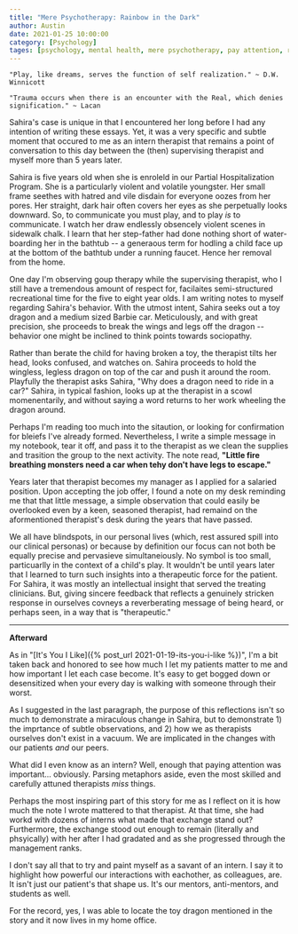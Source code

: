 ```yaml
---
title: "Mere Psychotherapy: Rainbow in the Dark"
author: Austin
date: 2021-01-25 10:00:00
category: [Psychology]
tages: [psychology, mental health, mere psychotherapy, pay attention, rainbow in the dark]
---
```


```"Play, like dreams, serves the function of self realization." ~ D.W. Winnicott```

```"Trauma occurs when there is an encounter with the Real, which denies signification." ~ Lacan```

Sahira's case is unique in that I encountered her long before I had any intention of writing these essays.  Yet, it was a very specific and subtle moment that occured to me as an intern therapist that remains a point of conversation to this day between the (then) supervising therapist and myself more than 5 years later.

Sahira is five years old when she is enroleld in our Partial Hospitalization Program.  She is a particularly violent and volatile youngster.  Her small frame seethes with hatred and vile disdain for everyone oozes from her pores.  Her straight, dark hair often covers her eyes as she perpetually looks downward.  So, to communicate you must play, and to play *is* to communicate.  I watch her draw endlessly obsencely violent scenes in sidewalk chalk.  I learn that her step-father had done nothing short of water-boarding her in the bathtub -- a generaous term for hodling a child face up at the bottom of the bathtub under a running faucet.  Hence her removal from the home.

One day I'm observing goup therapy while the supervising therapist, who I still have a tremendous amount of respect for, facilaites semi-structured recreational time for the five to eight year olds.  I am writing notes to myself regarding Sahira's behavior.  With the utmost intent, Sahira seeks out a toy dragon and a medium sized Barbie car.  Meticulously, and with great precision, she proceeds to break the wings and legs off the dragon -- behavior one might be inclined to think points towards sociopathy.

Rather than berate the child for having broken a toy, the therapist tilts her head, looks confused, and watches on.  Sahira proceeds to hold the wingless, legless dragon on top of the car and push it around the room.  Playfully the therapist asks Sahira, "Why does a dragon need to ride in a car?"  Sahira, in typical fashion, looks up at the therapist in a scowl momenentarily, and without saying a word returns to her work wheeling the dragon around.

Perhaps I'm reading too much into the sitaution, or looking for confirmation for bleiefs I've already formed.  Nevertheless, I write a simple message in my notebook, tear it off, and pass it to the therapist as we clean the supplies and trasition the group to the next activity.  The note read, **"Little fire breathing monsters need a car when tehy don't have legs to escape."**

Years later that therapist becomes my manager as I applied for a salaried position.  Upon accepting the job offer, I found a note on my desk reminding me that that little message, a simple observation that could easily be overlooked even by a keen, seasoned therapist, had remaind on the aformentioned therapist's desk during the years that have passed.

We all have blindspots, in our personal lives (which, rest assured spill into our clinical personas) or because by definition our focus can not both be equally precise and pervasieve simultaneiously.  No symbol is too small, particuarlly in the context of a child's play.  It wouldn't be until years later that I learned to turn such insights into a therapeutic force for the patient.  For Sahira, it was mostly an intellectual insight that served the treating clinicians.  But, giving sincere feedback that reflects a genuinely stricken response in ourselves covneys a reverberating message of being heard, or perhaps seen, in a way that is "therapeutic."

---

**Afterward**

As in "[It's You I Like]({% post_url 2021-01-19-its-you-i-like %})", I'm a bit taken back and honored to see how much I let my patients matter to me and how important I let each case become.  It's easy to get bogged down or desensitized when your every day is walking with someone through their worst.

As I suggested in the last paragraph, the purpose of this reflections isn't so much to demonstrate a miraculous change in Sahira, but to demonstrate 1) the imprtance of subtle observations, and 2) how we as therapists ourselves don't exist in a vacuum.  We are implicated in the changes with our patients *and* our peers.

What did I even know as an intern?  Well, enough that paying attention was important... obviously.  Parsing metaphors aside, even the most skilled and carefully attuned therapists *miss* things.

Perhaps the most inspiring part of this story for me as I reflect on it is how much the note I wrote mattered to that therapist.  At that time, she had workd with dozens of interns what made that exchange stand out?  Furthermore, the exchange stood out enough to remain (literally and phsyically) with her after I had gradated and as she progressed through the management ranks.

I don't say all that to try and paint myself as a savant of an intern.  I say it to highlight how powerful our interactions with eachother, as colleagues, are.  It isn't just our patient's that shape us.  It's our mentors, anti-mentors, and students as well.

For the record, yes, I was able to locate the toy dragon mentioned in the story and it now lives in my home office.